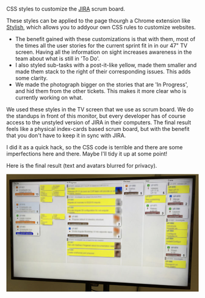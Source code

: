 CSS styles to customize the [JIRA](https://www.atlassian.com/software/jira) scrum board.

These styles can be applied to the page thourgh a Chrome extension like [Stylish](https://chrome.google.com/webstore/detail/stylish/fjnbnpbmkenffdnngjfgmeleoegfcffe?hl=en), which allows you to addyour own CSS rules to customize websites.

- The benefit gained with these customizations is that with them, most of the times all the user stories for the current sprint fit in in our 47" TV screen. Having all the information on sight increases awareness in the team about what is still in 'To Do'.
- I also styled sub-tasks with a post-it-like yellow, made them smaller and made them stack to the right of their corresponding issues. This adds some clarity.
- We made the photograph bigger on the stories that are 'In Progress', and hid them from the other tickets. This makes it more clear who is currently working on what.

We used these styles in the TV screen that we use as scrum board. We do the standups in front of this monitor, but every developer has of course access to the unstyled version of JIRA in their computers. The final result feels like a physical index-cards based scrum board, but with the benefit that you don't have to keep it in sync with JIRA.

I did it as a quick hack, so the CSS code is terrible and there are some imperfections here and there. Maybe I'll tidy it up at some point!

Here is the final result (text and avatars blurred for privacy).

![photo](photo.jpg)

